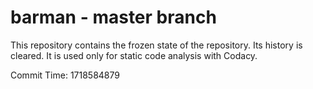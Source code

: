 # barman - master branch

This repository contains the frozen state of the repository.
Its history is cleared. It is used only for static code
analysis with Codacy.

Commit Time: 1718584879
